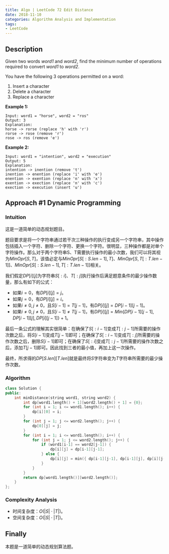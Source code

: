 ```yaml
---
title: Algo | LeetCode 72 Edit Distance
date: 2018-11-10
categories: Algorithm Analysis and Implementation
tags:
- LeetCode
---
```


## Description

Given two words *word1* and *word2*, find the minimum number of operations required to convert *word1* to *word2*.

You have the following 3 operations permitted on a word:

1. Insert a character
2. Delete a character
3. Replace a character

<!-- more -->

**Example 1:**

```
Input: word1 = "horse", word2 = "ros"
Output: 3
Explanation: 
horse -> rorse (replace 'h' with 'r')
rorse -> rose (remove 'r')
rose -> ros (remove 'e')
```

**Example 2:**

```
Input: word1 = "intention", word2 = "execution"
Output: 5
Explanation: 
intention -> inention (remove 't')
inention -> enention (replace 'i' with 'e')
enention -> exention (replace 'n' with 'x')
exention -> exection (replace 'n' with 'c')
exection -> execution (insert 'u')
```

## Approach #1 Dynamic Programming

### Intuition

这是一道简单的动态规划题目。

题目要求是将一个字符串通过若干次三种操作的执行变成另一个字符串，其中操作包括插入一个字符、删除一个字符、更换一个字符。很明显，三种操作都是对单个字符操作。那么对于两个字符串S、T需要执行操作的最小次数，我们可以将其视为$MinOpr[S,T]$，该值必定与$MinOpr[S[:S.len-1], T]$、$MinOpr[S, T[:T.len-1]]$、$MinOpr[S[:S.len-1], T[:T.len-1]]$相关。

 我们假定$DP[i][j]$为字符串$S[:i]$、$T[:j]$执行操作后满足题意条件的最少操作数量，那么有如下的公式：

* 如果$i=0$，有$DP[i][j]=j$。
* 如果$j=0$，有$DP[i][j]=i$。
* 如果$i \ne 0, j \ne 0$，且$S[i-1]=T[j-1]$，有$DP[i][j]=DP[i-1][j-1]$。
* 如果$i \ne 0, j \ne 0$，且$S[i-1] \ne T[j-1]$，有$DP[i][j]=Min\{DP[i-1][j-1], DP[i-1][j], DP[i][j-1]\} + 1$。

最后一条公式的理解其实很简单：在确保了$S[:i-1]$变成$T[:j-1]$所需要的操作次数之后，将$S[i-1]$变成$T[j-1]$即可；在确保了$S[:i-1]$变成$T[:j]$所需要的操作次数之后，删除$S[i-1]$即可；在确保了$S[:i]$变成$T[:j-1]$所需要的操作次数之后，添加$T[j-1]$即可。因此找到三者的最小值，再加上这一次操作。

最终，所求得的$DP[S.len][T.len]$就是最终将$S$字符串变为$T$字符串所需要的最少操作次数。

### Algorithm

```c++
class Solution {
public:
    int minDistance(string word1, string word2) {
        int dp[word1.length() + 1][word2.length() + 1] = {0};
        for (int i = 1; i <= word1.length(); i++) {
            dp[i][0] = i;
        }
        for (int j = 1; j <= word2.length(); j++) {
            dp[0][j] = j;
        }
        for (int i = 1; i <= word1.length(); i++) {
            for (int j = 1; j <= word2.length(); j++) {
                if (word1[i-1] == word2[j-1]) {
                    dp[i][j] = dp[i-1][j-1];
                } else {
                    dp[i][j] = min({ dp[i-1][j-1], dp[i-1][j], dp[i][j-1] }) + 1;
                }
            }
        }
        return dp[word1.length()][word2.length()];
    }
};
```

### Complexity Analysis

* 时间复杂度：$O(|S| \cdot |T|)$。
* 空间复杂度：$O(|S| \cdot |T|)$。

## Finally

本题是一道简单的动态规划算法题。



